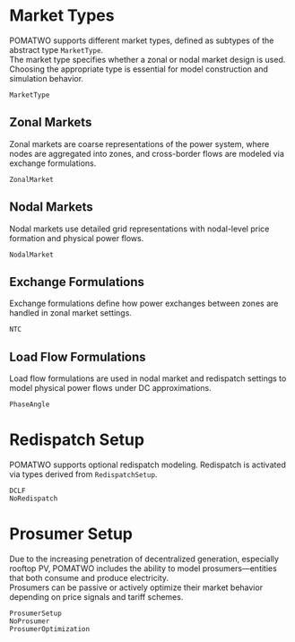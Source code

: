 # Market Types

POMATWO supports different market types, defined as subtypes of the abstract type `MarketType`.  
The market type specifies whether a zonal or nodal market design is used.
Choosing the appropriate type is essential for model construction and simulation behavior.

```@docs
MarketType
```

## Zonal Markets

Zonal markets are coarse representations of the power system, where nodes are aggregated into zones, and cross-border flows are modeled via exchange formulations.

```@docs
ZonalMarket
```

## Nodal Markets

Nodal markets use detailed grid representations with nodal-level price formation and physical power flows.

```@docs
NodalMarket
```

## Exchange Formulations

Exchange formulations define how power exchanges between zones are handled in zonal market settings.

```@docs
NTC
```

## Load Flow Formulations

Load flow formulations are used in nodal market and redispatch settings to model physical power flows under DC approximations.

```@docs
PhaseAngle
```

# Redispatch Setup

POMATWO supports optional redispatch modeling. Redispatch is activated via types derived from `RedispatchSetup`.

```@docs
DCLF
NoRedispatch
```



# Prosumer Setup

Due to the increasing penetration of decentralized generation, especially rooftop PV, POMATWO includes the ability to model prosumers—entities that both consume and produce electricity.  
Prosumers can be passive or actively optimize their market behavior depending on price signals and tariff schemes.

```@docs
ProsumerSetup
NoProsumer
ProsumerOptimization
```